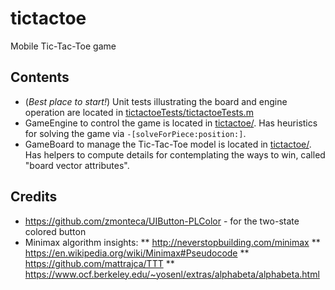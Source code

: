# tictactoe
Mobile Tic-Tac-Toe game

## Contents

* (_Best place to start!_) Unit tests illustrating the board and engine operation are located in [tictactoeTests/tictactoeTests.m](tictactoeTests/tictactoeTests.m)
* GameEngine to control the game is located in [tictactoe/](tictactoe). Has heuristics for solving the game via `-[solveForPiece:position:]`.
* GameBoard to manage the Tic-Tac-Toe model is located in [tictactoe/](tictactoe). Has helpers to compute details for contemplating the ways to win, called "board vector attributes".

## Credits

* https://github.com/zmonteca/UIButton-PLColor - for the two-state colored button
* Minimax algorithm insights:
** http://neverstopbuilding.com/minimax
** https://en.wikipedia.org/wiki/Minimax#Pseudocode
** https://github.com/mattrajca/TTT
** https://www.ocf.berkeley.edu/~yosenl/extras/alphabeta/alphabeta.html
